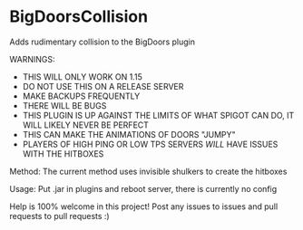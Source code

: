 # BigDoorsCollision
Adds rudimentary collision to the BigDoors plugin

WARNINGS: 
- THIS WILL ONLY WORK ON 1.15
- DO NOT USE THIS ON A RELEASE SERVER
- MAKE BACKUPS FREQUENTLY
- THERE WILL BE BUGS
- THIS PLUGIN IS UP AGAINST THE LIMITS OF WHAT SPIGOT CAN DO, IT WILL LIKELY NEVER BE PERFECT
- THIS CAN MAKE THE ANIMATIONS OF DOORS "JUMPY"
- PLAYERS OF HIGH PING OR LOW TPS SERVERS *WILL* HAVE ISSUES WITH THE HITBOXES

Method:
The current method uses invisible shulkers to create the hitboxes

Usage:
Put .jar in plugins and reboot server, there is currently no config

Help is 100% welcome in this project! Post any issues to issues and pull requests to pull requests :)
